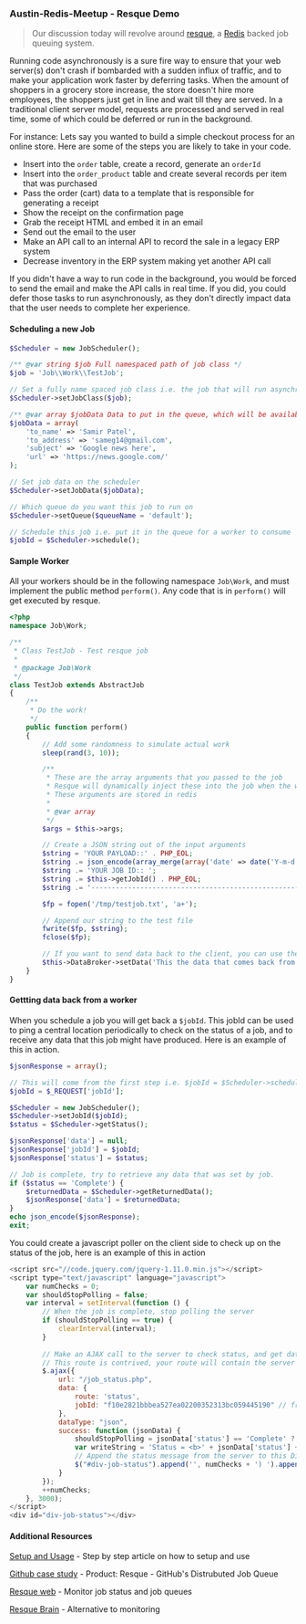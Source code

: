 ### Austin-Redis-Meetup - Resque Demo

> Our discussion today will revolve around [resque](https://github.com/resque/resque), a [Redis](http://redis.io/) backed job queuing system. 

Running code asynchronously is a sure fire way to ensure that your web server(s) don't crash if bombarded with a sudden influx of traffic, and to make your application work faster by deferring tasks. 
When the amount of shoppers in a grocery store increase, the store doesn't hire more employees, the shoppers just get in line and wait till they are served.
In a traditional client server model, requests are processed and served in real time, some of which could be deferred or run in the background.

For instance: Lets say you wanted to build a simple checkout process for an online store. Here are some of the steps you are likely to take in your code.
- Insert into the ```order``` table, create a record, generate an ```orderId```
- Insert into the ```order_product``` table and create several records per item that was purchased
- Pass the order (cart) data to a template that is responsible for generating a receipt
- Show the receipt on the confirmation page
- Grab the receipt HTML and embed it in an email
- Send out the email to the user
- Make an API call to an internal API to record the sale in a legacy ERP system
- Decrease inventory in the ERP system making yet another API call

If you didn't have a way to run code in the background, you would be forced to send the email and make the API calls in real time. 
If you did, you could defer those tasks to run asynchronously, as they don't directly impact data that the user needs to complete her experience.


#### Scheduling a new Job
```php
$Scheduler = new JobScheduler();

/** @var string $job Full namespaced path of job class */
$job = 'Job\\Work\\TestJob';

// Set a fully name spaced job class i.e. the job that will run asynchronously
$Scheduler->setJobClass($job);

/** @var array $jobData Data to put in the queue, which will be available to the worker */
$jobData = array(
    'to_name' => 'Samir Patel',
    'to_address' => 'sameg14@gmail.com',
    'subject' => 'Google news here',
    'url' => 'https://news.google.com/'
);

// Set job data on the scheduler
$Scheduler->setJobData($jobData);

// Which queue do you want this job to run on
$Scheduler->setQueue($queueName = 'default');

// Schedule this job i.e. put it in the queue for a worker to consume
$jobId = $Scheduler->schedule();
```

#### Sample Worker
All your workers should be in the following namespace ```Job\Work```, and must implement the public method ```perform()```. Any code that is in ```perform()``` will get executed by resque. 

```php
<?php
namespace Job\Work;

/**
 * Class TestJob - Test resque job
 *
 * @package Job\Work
 */
class TestJob extends AbstractJob
{
    /**
     * Do the work!
     */
    public function perform()
    {
        // Add some randomness to simulate actual work
        sleep(rand(3, 10));

        /**
         * These are the array arguments that you passed to the job
         * Resque will dynamically inject these into the job when the worker calls it
         * These arguments are stored in redis
         *
         * @var array
         */
        $args = $this->args;

        // Create a JSON string out of the input arguments
        $string = 'YOUR PAYLOAD::' . PHP_EOL;
        $string .= json_encode(array_merge(array('date' => date('Y-m-d h:i:s')), $args)) . PHP_EOL;
        $string .= 'YOUR JOB ID:: ';
        $string .= $this->getJobId() . PHP_EOL;
        $string .= '--------------------------------------------------------------------------------' . PHP_EOL;

        $fp = fopen('/tmp/testjob.txt', 'a+');

        // Append our string to the test file
        fwrite($fp, $string);
        fclose($fp);

        // If you want to send data back to the client, you can use the DataBroker
        $this->DataBroker->setData('This the data that comes back from your job!');
    }
}
```

#### Gettting data back from a worker
When you schedule a job you will get back a ```$jobId```. This jobId can be used to ping a central location periodically to check on the status of a job, and to receive any data that this job might have produced. Here is an example of this in action.

```php
$jsonResponse = array();

// This will come from the first step i.e. $jobId = $Scheduler->schedule();
$jobId = $_REQUEST['jobId'];

$Scheduler = new JobScheduler();
$Scheduler->setJobId($jobId);
$status = $Scheduler->getStatus();

$jsonResponse['data'] = null;
$jsonResponse['jobId'] = $jobId;
$jsonResponse['status'] = $status;

// Job is complete, try to retrieve any data that was set by job.
if ($status == 'Complete') {
    $returnedData = $Scheduler->getReturnedData();
    $jsonResponse['data'] = $returnedData;
}
echo json_encode($jsonResponse);
exit;
```

You could create a javascript poller on the client side to check up on the status of the job, here is an example of this in action

```javascript
<script src="//code.jquery.com/jquery-1.11.0.min.js"></script>
<script type="text/javascript" language="javascript">
    var numChecks = 0;
    var shouldStopPolling = false;
    var interval = setInterval(function () {
        // When the job is complete, stop polling the server
        if (shouldStopPolling == true) {
            clearInterval(interval);
        }
        
        // Make an AJAX call to the server to check status, and get data, if applicable.
        // This route is contrived, your route will contain the server side code mentioned earlier
        $.ajax({
            url: "/job_status.php",
            data: {
                route: 'status',
                jobId: "f10e2821bbbea527ea02200352313bc059445190" // from $Scheduler->schedule();
            },
            dataType: "json",
            success: function (jsonData) {
                shouldStopPolling = jsonData['status'] == 'Complete' ? true : false;
                var writeString = 'Status = <b>' + jsonData['status'] + '</b>     Data = <b>' + jsonData['data'] + '</b>';
                // Append the status message from the server to this Div.
                $("#div-job-status").append('', numChecks + ') ').append('', writeString).append('', '<br/>');
            }
        });
        ++numChecks;
    }, 3000);
</script>
<div id="div-job-status"></div>
```

#### Additional Resources
[Setup and Usage](http://kamisama.me/2012/10/09/background-jobs-with-php-and-resque-part-1-introduction/) - Step by step article on how to setup and use

[Github case study](http://highscalability.com/blog/2009/11/6/product-resque-githubs-distrubuted-job-queue.html) - Product: Resque - GitHub's Distrubuted Job Queue

[Resque web](https://github.com/resque/resque-web) - Monitor job status and job queues

[Resque Brain](http://technology.stitchfix.com/resque-brain/) - Alternative to monitoring

